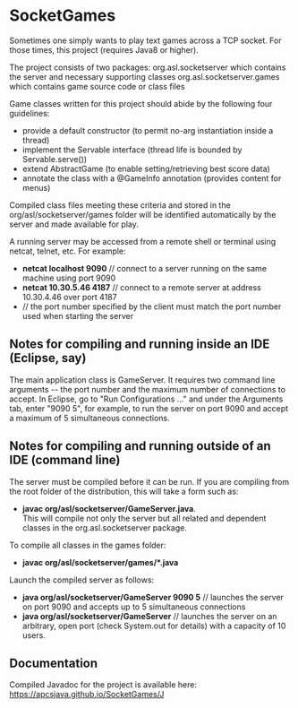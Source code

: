 # SocketGames
Sometimes one simply wants to play text games across a TCP socket.  For those times, this project (requires Java8 or higher). 

The project consists of two packages:
org.asl.socketserver which contains the server and necessary supporting classes
org.asl.socketserver.games which contains game source code or class files

Game classes written for this project should abide by the following four guidelines:
* provide a default constructor (to permit no-arg instantiation inside a thread)
* implement the Servable interface (thread life is bounded by Servable.serve())
* extend AbstractGame (to enable setting/retrieving best score data)
* annotate the class with a @GameInfo annotation (provides content for menus)  

Compiled class files meeting these criteria and stored in the org/asl/socketserver/games folder will be identified automatically by the server and made available for play. 

A running server may be accessed from a remote shell or terminal using netcat, telnet, etc. For example: 
* <b>netcat localhost 9090</b> // connect to a server running on the same machine using port 9090  
* <b>netcat 10.30.5.46 4187</b> // connect to a remote server at address 10.30.4.46 over port 4187
* // the port number specified by the client must match the port number used when starting the server

## Notes for compiling and running inside an IDE (Eclipse, say)
The main application class is GameServer.  It requires two command line arguments -- the port number and the maximum number of connections to accept.  In Eclipse, go to "Run Configurations ..." and under the Arguments tab, enter "9090 5", for example, to run the server on port 9090 and accept a maximum of 5 simultaneous connections.

## Notes for compiling and running outside of an IDE (command line)
The server must be compiled before it can be run.  If you are compiling from the root folder of the distribution, this will take a form such as: 
* <b> javac org/asl/socketserver/GameServer.java</b>.  
This will compile not only the server but all related and dependent classes in the org.asl.socketserver package. 

To compile all classes in the games folder:
* <b> javac org/asl/socketserver/games/*.java</b>

Launch the compiled server as follows:
* <b>java org/asl/socketserver/GameServer 9090 5</b> 
// launches the server on port 9090 and accepts up to 5 simultaneous connections
* <b>java org/asl/socketserver/GameServer</b> 
// launches the server on an arbitrary, open port (check System.out for details) with a capacity of 10 users.

## Documentation
Compiled Javadoc for the project is available here: https://apcsjava.github.io/SocketGames/J
